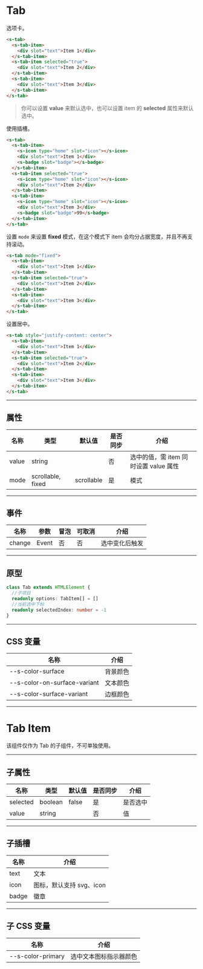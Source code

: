 # Tab

选项卡。

```html preview
<s-tab>
  <s-tab-item>
    <div slot="text">Item 1</div>
  </s-tab-item>
  <s-tab-item selected="true">
    <div slot="text">Item 2</div>
  </s-tab-item>
  <s-tab-item>
    <div slot="text">Item 3</div>
  </s-tab-item>
</s-tab>
```

> 你可以设置 **value** 来默认选中，也可以设置 item 的 **selected** 属性来默认选中。

使用插槽。

```html preview
<s-tab>
  <s-tab-item>
    <s-icon type="home" slot="icon"></s-icon>
    <div slot="text">Item 1</div>
    <s-badge slot="badge"></s-badge>
  </s-tab-item>
  <s-tab-item selected="true">
    <s-icon type="home" slot="icon"></s-icon>
    <div slot="text">Item 2</div>
  </s-tab-item>
  <s-tab-item>
    <s-icon type="home" slot="icon"></s-icon>
    <div slot="text">Item 3</div>
    <s-badge slot="badge">99</s-badge>
  </s-tab-item>
</s-tab>
```

设置 `mode` 来设置 **fixed** 模式，在这个模式下 item 会均分占据宽度，并且不再支持滚动。

```html preview
<s-tab mode="fixed">
  <s-tab-item>
    <div slot="text">Item 1</div>
  </s-tab-item>
  <s-tab-item selected="true">
    <div slot="text">Item 2</div>
  </s-tab-item>
  <s-tab-item>
    <div slot="text">Item 3</div>
  </s-tab-item>
</s-tab>
```


设置居中。

```html preview
<s-tab style="justify-content: center">
  <s-tab-item>
    <div slot="text">Item 1</div>
  </s-tab-item>
  <s-tab-item selected="true">
    <div slot="text">Item 2</div>
  </s-tab-item>
  <s-tab-item>
    <div slot="text">Item 3</div>
  </s-tab-item>
</s-tab>
```

---

## 属性

| 名称  | 类型               | 默认值     | 是否同步 | 介绍                                |
| ----- | ----------------- | ---------- | ------- | ----------------------------------- |
| value | string            |            | 否      | 选中的值，需 item 同时设置 value 属性 |
| mode  | scrollable, fixed | scrollable | 是      | 模式                                |

---

## 事件

| 名称   | 参数   | 冒泡 | 可取消 | 介绍          |
| ------ |------ |------|------ |-------------- |
| change | Event | 否   | 否     | 选中变化后触发 |

---

## 原型

```ts
class Tab extends HTMLElement {
  //子项目
  readonly options: TabItem[] = []
  //当前选中下标
  readonly selectedIndex: number = -1
}
```

---

## CSS 变量

| 名称                         | 介绍     |
| ---------------------------- | ------- |
| --s-color-surface            | 背景颜色 |
| --s-color-on-surface-variant | 文本颜色 |
| --s-color-surface-variant    | 边框颜色 |

---

# Tab Item

该组件仅作为 Tab 的子组件，不可单独使用。

---

## 子属性

| 名称     | 类型     | 默认值 | 是否同步 | 介绍          |
| -------- | ------- | ------ | ------- | ------------- |
| selected | boolean | false  | 是      | 是否选中       |
| value    | string  |        | 否      | 值            |

---

## 子插槽

| 名称  | 介绍                      |
| ----- | ------------------------ |
| text  | 文本                     |
| icon  | 图标，默认支持 svg、icon  |
| badge | 徽章                     |

---

## 子 CSS 变量

| 名称              | 介绍                  |
| ----------------- | -------------------- |
| --s-color-primary | 选中文本图标指示器颜色 |